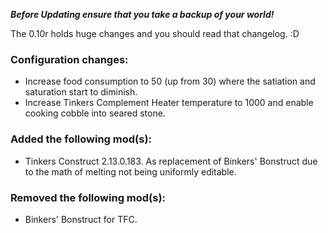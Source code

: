 ***Before Updating ensure that you take a backup of your world!***

The 0.10r holds huge changes and you should read that changelog. :D

### **__Configuration changes:__**
* Increase food consumption to 50 (up from 30) where the satiation and saturation start to diminish.
* Increase Tinkers Complement Heater temperature to 1000 and enable cooking cobble into seared stone.

### **__Added the following mod(s):__**
* Tinkers Construct 2.13.0.183. As replacement of Binkers' Bonstruct due to the math of melting not being uniformly editable.

### **__Removed the following mod(s):__**
* Binkers' Bonstruct for TFC.